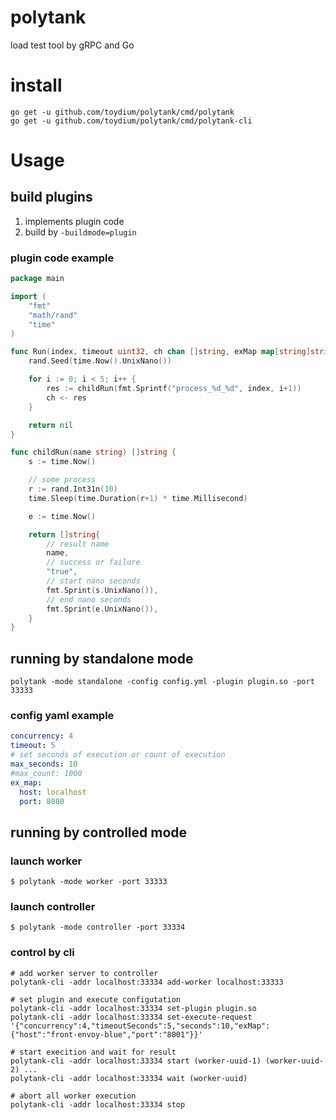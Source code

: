 # polytank
load test tool by gRPC and Go

# install
```
go get -u github.com/toydium/polytank/cmd/polytank
go get -u github.com/toydium/polytank/cmd/polytank-cli
```

# Usage
## build plugins
1. implements plugin code
2. build by `-buildmode=plugin`

### plugin code example
```go
package main

import (
	"fmt"
	"math/rand"
	"time"
)

func Run(index, timeout uint32, ch chan []string, exMap map[string]string) error {
	rand.Seed(time.Now().UnixNano())

	for i := 0; i < 5; i++ {
		res := childRun(fmt.Sprintf("process_%d_%d", index, i+1))
		ch <- res
	}

	return nil
}

func childRun(name string) []string {
	s := time.Now()

	// some process
	r := rand.Int31n(10)
	time.Sleep(time.Duration(r+1) * time.Millisecond)

	e := time.Now()

	return []string{
		// result name
		name,
		// success or failure
		"true",
		// start nano seconds
		fmt.Sprint(s.UnixNano()),
		// end nano seconds
		fmt.Sprint(e.UnixNano()),
	}
}
```

## running by standalone mode
`polytank -mode standalone -config config.yml -plugin plugin.so -port 33333`

### config yaml example
```yaml
concurrency: 4
timeout: 5
# set seconds of execution or count of execution
max_seconds: 10
#max_count: 1000
ex_map:
  host: localhost
  port: 8080
```

## running by controlled mode
### launch worker
```
$ polytank -mode worker -port 33333
```

### launch controller
```
$ polytank -mode controller -port 33334
```

### control by cli
```
# add worker server to controller
polytank-cli -addr localhost:33334 add-worker localhost:33333

# set plugin and execute configutation
polytank-cli -addr localhost:33334 set-plugin plugin.so
polytank-cli -addr localhost:33334 set-execute-request '{"concurrency":4,"timeoutSeconds":5,"seconds":10,"exMap":{"host":"front-envoy-blue","port":"8001"}}'

# start execition and wait for result
polytank-cli -addr localhost:33334 start (worker-uuid-1) (worker-uuid-2) ...
polytank-cli -addr localhost:33334 wait (worker-uuid)

# abort all worker execution
polytank-cli -addr localhost:33334 stop
```
